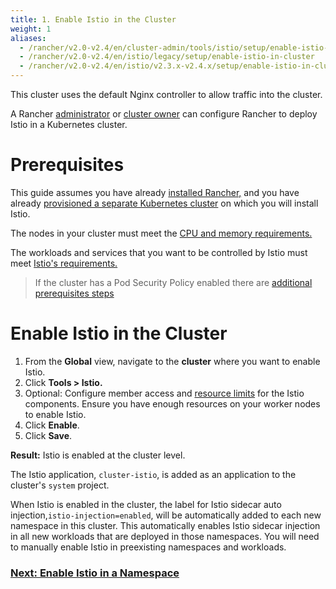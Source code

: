 ```yaml
---
title: 1. Enable Istio in the Cluster
weight: 1
aliases:
  - /rancher/v2.0-v2.4/en/cluster-admin/tools/istio/setup/enable-istio-in-cluster
  - /rancher/v2.0-v2.4/en/istio/legacy/setup/enable-istio-in-cluster
  - /rancher/v2.0-v2.4/en/istio/v2.3.x-v2.4.x/setup/enable-istio-in-cluster
---
```


This cluster uses the default Nginx controller to allow traffic into the cluster.

A Rancher [administrator](./admin-settings/rbac/global-permissions.md) or [cluster owner](./admin-settings/rbac/cluster-project-roles/#cluster-roles) can configure Rancher to deploy Istio in a Kubernetes cluster.

# Prerequisites

This guide assumes you have already [installed Rancher,](./installation) and you have already [provisioned a separate Kubernetes cluster](./cluster-provisioning) on which you will install Istio.

The nodes in your cluster must meet the [CPU and memory requirements.](./cluster-admin/tools/istio/resources.md)

The workloads and services that you want to be controlled by Istio must meet [Istio's requirements.](https://istio.io/docs/setup/additional-setup/requirements.md)

> If the cluster has a Pod Security Policy enabled there are [additional prerequisites steps](./cluster-admin/tools/istio/setup/enable-istio-in-cluster/enable-istio-with-psp.md)

# Enable Istio in the Cluster

1. From the **Global** view, navigate to the **cluster** where you want to enable Istio.
1. Click **Tools > Istio.**
1. Optional: Configure member access and [resource limits](./cluster-admin/tools/istio/resources.md) for the Istio components. Ensure you have enough resources on your worker nodes to enable Istio.
1. Click **Enable**.
1. Click **Save**.

**Result:** Istio is enabled at the cluster level.

The Istio application, `cluster-istio`, is added as an application to the cluster's `system` project.

When Istio is enabled in the cluster, the label for Istio sidecar auto injection,`istio-injection=enabled`, will be automatically added to each new namespace in this cluster. This automatically enables Istio sidecar injection in all new workloads that are deployed in those namespaces. You will need to manually enable Istio in preexisting namespaces and workloads.

### [Next: Enable Istio in a Namespace](./cluster-admin/tools/istio/setup/enable-istio-in-namespace)
